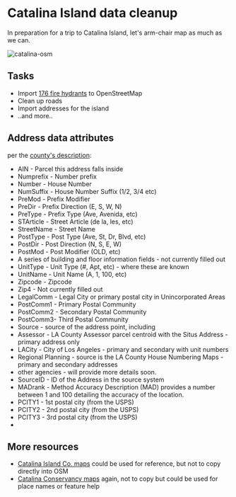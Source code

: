 # Catalina Island data cleanup
In preparation for a trip to Catalina Island, let's arm-chair map as much as we can.

![catalina-osm](https://cloud.githubusercontent.com/assets/695934/17864843/999f94ba-6854-11e6-8712-23ef87b2e4a9.png)


## Tasks
- Import [176 fire hydrants](https://github.com/socal-osm/catalina-cleanup/blob/master/data/fire-hydrants.geojson) to OpenStreetMap
- Clean up roads
- Import addresses for the island
- ..and more..

## Address data attributes
per the [county's description](http://egis3.lacounty.gov/dataportal/2012/06/19/la-county-address-points/):

- AIN - Parcel this address falls inside
- Numprefix - Number prefix
- Number - House Number
- NumSuffix - House Number Suffix (1/2, 3/4 etc)
- PreMod - Prefix Modifier
- PreDir - Prefix Direction (E, S, W, N)
- PreType - Prefix Type (Ave, Avenida, etc)
- STArticle - Street Article (de la, les, etc)
- StreetName - Street Name
- PostType - Post Type (Ave, St, Dr, Blvd, etc)
- PostDir - Post Direction (N, S, E, W)
- PostMod - Post Modifier (OLD, etc)
- A series of building and floor information fields - not currently filled out
- UnitType - Unit Type (#, Apt, etc) - where these are known
- UnitName - Unit Name (A, 1, 100, etc)
- Zipcode - Zipcode
- Zip4 - Not currently filled out
- LegalComm - Legal City or primary postal city in Unincorporated Areas
- PostComm1 - Primary Postal Community
- PostComm2 - Secondary Postal Community
- PostComm3- Third Postal Community
- Source - source of the address point, including
- Assessor - LA County Assessor parcel centroid with the Situs Address - primary address only
- LACity - City of Los Angeles - primary and secondary with unit numbers
- Regional Planning - source is the LA County House Numbering Maps - primary and secondary addresses
- other agencies - will provide more details soon.
- SourceID - ID of the Address in the source system
- MADrank - Method Accuracy Description (MAD) provides a number between 1 and 100 detailing the accuracy of the location.
- PCITY1 - 1st postal city (from the USPS)
- PCITY2 - 2nd postal city (from the USPS)
- PCITY3 - 3rd postal city (from the USPS)
- 

## More resources
- [Catalina Island Co. maps](http://www.visitcatalinaisland.com/island-info/maps) could be used for reference, but not to copy directly into OSM
- [Catalina Conservancy maps](https://www.catalinaconservancy.org/index.php?s=general&p=map_island) again, not to copy but could be used for place names or feature help
